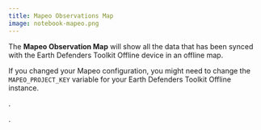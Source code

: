 ```yaml
---
title: Mapeo Observations Map
image: notebook-mapeo.png
---
```


The **Mapeo Observation Map** will show all the data that has been synced with the Earth Defenders Toolkit Offline device in an offline map.

If you changed your Mapeo configuration, you might need to change the `MAPEO_PROJECT_KEY` variable for your Earth Defenders Toolkit Offline instance.

<app-button :color="true" localurl=":8084" text="Explore Observations"></app-button>.

<app-button localurl=":8086/all/https://docs.earthdefenderstoolkit.com/device-usage/bundled-applications/mapeo-data-hub/observations-map" text="Read documentation"></app-button>.
